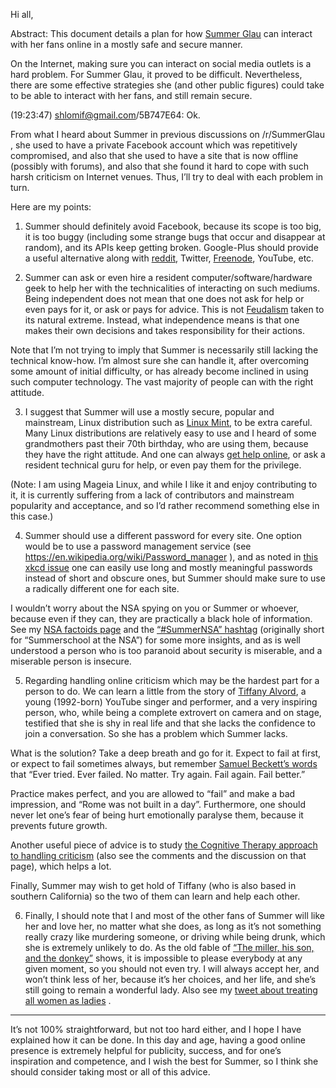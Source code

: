 Hi all,

Abstract: This document details a plan for how [Summer Glau](http://en.wikipedia.org/wiki/Summer_Glau) can interact with her fans online in a mostly safe and secure manner.

On the Internet, making sure you can interact on social media outlets is a hard problem. For Summer Glau, it proved to be difficult. Nevertheless, there are some effective strategies she (and other public figures) could take to be able to interact with her fans, and still remain secure.

(19:23:47) shlomif@gmail.com/5B747E64: Ok.

From what I heard about Summer in previous discussions on /r/SummerGlau , she used to have a private Facebook account which was repetitively compromised, and also that she used to have a site that is now offline (possibly with forums), and also that she found it hard to cope with such harsh criticism on Internet venues. Thus, I’ll try to deal with each problem in turn.

Here are my points:

1. Summer should definitely avoid Facebook, because its scope is too big, it is too buggy (including some strange bugs that occur and disappear at random), and its APIs keep getting broken. Google-Plus should provide a useful alternative along with [reddit](http://reddit.com/), Twitter, [Freenode](http://freenode.net/), YouTube, etc.

2. Summer can ask or even hire a resident computer/software/hardware geek to help her with the technicalities of interacting on such mediums. Being independent does not mean that one does not ask for help or even pays for it, or ask or pays for advice. This is not [Feudalism](https://en.wikipedia.org/wiki/Feudalism) taken to its natural extreme. Instead, what independence means is that one makes their own decisions and takes responsibility for their actions.

Note that I’m not trying to imply that Summer is necessarily still lacking the technical know-how. I’m almost sure she can handle it, after overcoming some amount of initial difficulty, or has already become inclined in using such computer technology. The vast majority of people can with the right attitude.

3. I suggest that Summer will use a mostly secure, popular and mainstream, Linux distribution such as [Linux Mint](https://en.wikipedia.org/wiki/Linux_Mint), to be extra careful. Many Linux distributions are relatively easy to use and I heard of some grandmothers past their 70th birthday, who are using them, because they have the right attitude. And one can always [get help online](http://www.shlomifish.org/philosophy/computers/how-to-get-help-online/), or ask a resident technical guru for help, or even pay them for the privilege.

(Note: I am using Mageia Linux, and while I like it and enjoy contributing to it, it is currently suffering from a lack of contributors and mainstream popularity and acceptance, and so I’d rather recommend something else in this case.)

4. Summer should use a different password for every site. One option would be to use a password management service (see https://en.wikipedia.org/wiki/Password_manager ), and as noted in [this xkcd issue](http://xkcd.com/936/) one can easily use long and mostly meaningful passwords instead of short and obscure ones, but Summer should make sure to use a radically different one for each site.

I wouldn’t worry about the NSA spying on you or Summer or whoever, because even if they can, they are practically a black hole of information. See my [NSA factoids page](http://www.shlomifish.org/humour/bits/facts/NSA/) and the [“#SummerNSA” hashtag](https://twitter.com/search?src=typd&q=%23SummerNSA) (originally short for “Summerschool at the NSA”) for some more insights, and as is well understood a person who is too paranoid about security is miserable, and a miserable person is insecure.

5. Regarding handling online criticism which may be the hardest part for a person to do. We can learn a little from the story of [Tiffany Alvord](https://en.wikipedia.org/wiki/Tiffany_Alvord), a young (1992-born) YouTube singer and performer, and a very inspiring person, who, while being a complete extrovert on camera and on stage, testified that she is shy in real life and that she lacks the confidence to join a conversation. So she has a problem which Summer lacks.

What is the solution? Take a deep breath and go for it. Expect to fail at first, or expect to fail sometimes always, but remember [Samuel Beckett’s words](https://en.wikiquote.org/wiki/Samuel_Beckett#Worstward_Ho_.281983.29) that “Ever tried. Ever failed. No matter. Try again. Fail again. Fail better.”

Practice makes perfect, and you are allowed to “fail” and make a bad impression, and “Rome was not built in a day”. Furthermore, one should never let one’s fear of being hurt emotionally paralyse them, because it prevents future growth.

Another useful piece of advice is to study [the Cognitive Therapy approach to handling criticism](http://unarmed.shlomifish.org/909.html) (also see the comments and the discussion on that page), which helps a lot.

Finally, Summer may wish to get hold of Tiffany (who is also based in southern California) so the two of them can learn and help each other.

6. Finally, I should note that I and most of the other fans of Summer will like her and love her, no matter what she does, as long as it’s not something really crazy like murdering someone, or driving while being drunk, which she is extremely unlikely to do. As the old fable of [“The miller, his son, and the donkey”](https://en.wikipedia.org/wiki/The_miller,_his_son_and_the_donkey) shows, it is impossible to please everybody at any given moment, so you should not even try. I will always accept her, and won’t think less of her, because it’s her choices, and her life, and she’s still going to remain a wonderful lady. Also see my [tweet about treating all women as ladies](https://twitter.com/shlomif/status/478025441983213569) .

----

It’s not 100% straightforward, but not too hard either, and I hope I have explained how it can be done. In this day and age, having a good online presence is extremely helpful for publicity, success, and for one’s inspiration and competence, and I wish the best for Summer, so I think she should consider taking most or all of this advice.

